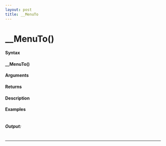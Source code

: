 ```yaml
---
layout: post
title: __MenuTo
---
```


# __MenuTo()


#### Syntax

#### __MenuTo()

#### Arguments

#### Returns

#### Description

#### Examples

```

```

##### Output:

```

```

---